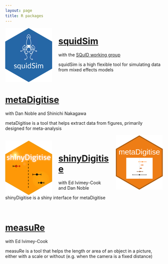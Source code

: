 ```yaml
---
layout: page
title: R packages
---
```


<img id='logo' src='squidSim_blue.png' align='left' alt='' style='padding-right:20px;' width='150'>

# [squidSim](https://github.com/squid-group/squidSim)
with the [SQuID working group](https://squid-group.github.io/squid-website/)

squidSim is a high flexible tool for simulating data from mixed effects models

<br />

# [metaDigitise](https://github.com/daniel1noble/metaDigitise)
with Dan Noble and Shinichi Nakagawa

metaDigitise is a tool that helps extract data from figures, primarily designed for meta-analysis

<img id='logo' src='metaDigitise.png' align='right' alt='' style='padding-left:20px;' width='150'>

<br />

<img id='logo' src='shinyDigitise.png' align='left' alt='' style='padding-right:20px;' width='150'>

# [shinyDigitise](https://github.com/EIvimeyCook/ShinyDigitise)
with Ed Ivimey-Cook and Dan Noble

shinyDigitise is a shiny interface for metaDigitise

<br />

# [measuRe](https://github.com/joelpick/measuRe) 
with Ed Ivimey-Cook

measuRe is a tool that helps the length or area of an object in a picture, either with a scale or without (e.g. when the camera is a fixed distance)
<img id='logo' src='measurRe.jpg' align='right' alt='' style='padding-left:20px;' width='150'>